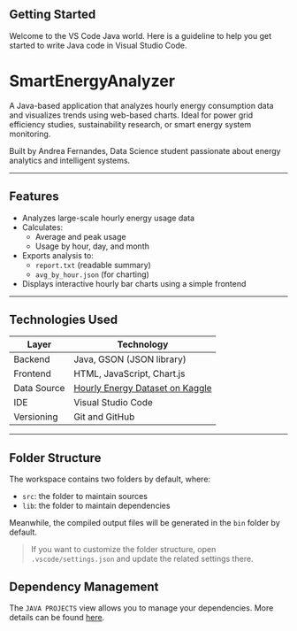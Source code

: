 ## Getting Started

Welcome to the VS Code Java world. Here is a guideline to help you get started to write Java code in Visual Studio Code.
# SmartEnergyAnalyzer

A Java-based application that analyzes hourly energy consumption data and visualizes trends using web-based charts. Ideal for power grid efficiency studies, sustainability research, or smart energy system monitoring.

Built by Andrea Fernandes, Data Science student passionate about energy analytics and intelligent systems.

---

## Features

- Analyzes large-scale hourly energy usage data
- Calculates:
  - Average and peak usage
  - Usage by hour, day, and month
- Exports analysis to:
  - `report.txt` (readable summary)
  - `avg_by_hour.json` (for charting)
- Displays interactive hourly bar charts using a simple frontend

---

## Technologies Used

| Layer        | Technology                    |
|--------------|-------------------------------|
| Backend      | Java, GSON (JSON library)     |
| Frontend     | HTML, JavaScript, Chart.js    |
| Data Source  | [Hourly Energy Dataset on Kaggle](https://www.kaggle.com/datasets/robikscube/hourly-energy-consumption)
| IDE          | Visual Studio Code            |
| Versioning   | Git and GitHub                |

---
## Folder Structure

The workspace contains two folders by default, where:

- `src`: the folder to maintain sources
- `lib`: the folder to maintain dependencies

Meanwhile, the compiled output files will be generated in the `bin` folder by default.

> If you want to customize the folder structure, open `.vscode/settings.json` and update the related settings there.

## Dependency Management

The `JAVA PROJECTS` view allows you to manage your dependencies. More details can be found [here](https://github.com/microsoft/vscode-java-dependency#manage-dependencies).
